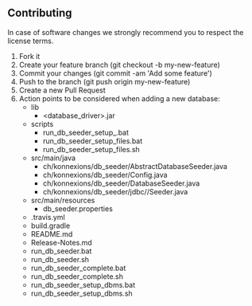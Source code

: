 ## Contributing 

In case of software changes we strongly recommend you to respect the license terms.

1. Fork it
1. Create your feature branch (git checkout -b my-new-feature)
1. Commit your changes (git commit -am 'Add some feature')
1. Push to the branch (git push origin my-new-feature)
1. Create a new Pull Request
1. Action points to be considered when adding a new database:
   - lib
     - <database_driver>.jar
   - scripts
     - run_db_seeder_setup_<database>.bat
     - run_db_seeder_setup_files.bat
     - run_db_seeder_setup_files.sh
   - src/main/java
     - ch/konnexions/db_seeder/AbstractDatabaseSeeder.java
     - ch/konnexions/db_seeder/Config.java
     - ch/konnexions/db_seeder/DatabaseSeeder.java
     - ch/konnexions/db_seeder/jdbc/<database>/<Database>Seeder.java
   - src/main/resources
     - db_seeder.properties
   - .travis.yml
   - build.gradle
   - README.md
   - Release-Notes.md
   - run_db_seeder.bat
   - run_db_seeder.sh
   - run_db_seeder_complete.bat
   - run_db_seeder_complete.sh
   - run_db_seeder_setup_dbms.bat
   - run_db_seeder_setup_dbms.sh
